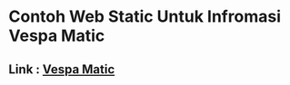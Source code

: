 # Contoh Web Static Untuk Infromasi Vespa Matic
## Link : [Vespa Matic](https://kh21rul.github.io/)
